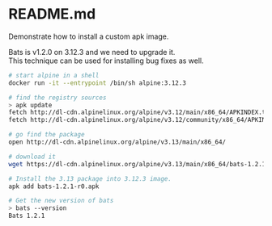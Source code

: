 # README.md
Demonstrate how to install a custom apk image.

Bats is v1.2.0 on 3.12.3 and we need to upgrade it.  
This technique can be used for installing bug fixes as well.   

```sh
# start alpine in a shell
docker run -it --entrypoint /bin/sh alpine:3.12.3
```

```sh
# find the registry sources 
> apk update
fetch http://dl-cdn.alpinelinux.org/alpine/v3.12/main/x86_64/APKINDEX.tar.gz
fetch http://dl-cdn.alpinelinux.org/alpine/v3.12/community/x86_64/APKINDEX.tar.gz
```

```sh
# go find the package
open http://dl-cdn.alpinelinux.org/alpine/v3.13/main/x86_64/

# download it
wget https://dl-cdn.alpinelinux.org/alpine/v3.13/main/x86_64/bats-1.2.1-r0.apk

# Install the 3.13 package into 3.12.3 image.
apk add bats-1.2.1-r0.apk

# Get the new version of bats
> bats --version
Bats 1.2.1
```

